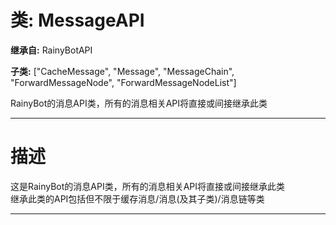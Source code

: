 # 类: MessageAPI  
  
**继承自:** RainyBotAPI  
  
**子类:** ["CacheMessage", "Message", "MessageChain", "ForwardMessageNode", "ForwardMessageNodeList"]  
  
RainyBot的消息API类，所有的消息相关API将直接或间接继承此类  
  
---  
  
# 描述  
  
这是RainyBot的消息API类，所有的消息相关API将直接或间接继承此类   
继承此类的API包括但不限于缓存消息/消息(及其子类)/消息链等类  
  
---  
  

